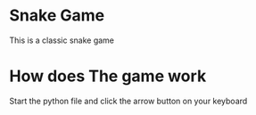 # Snake Game 
This is a classic snake game
# How does The game work
Start the python file and click the arrow button on your keyboard
